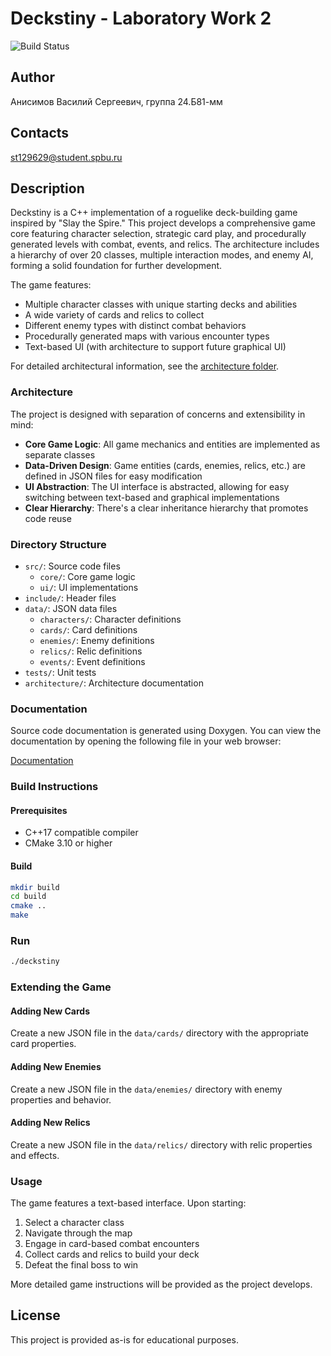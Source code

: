 # Deckstiny - Laboratory Work 2

![Build Status](https://github.com/anisimov-vs/LabWork2/actions/workflows/build.yml/badge.svg)

## Author

Анисимов Василий Сергеевич, группа 24.Б81-мм

## Contacts

st129629@student.spbu.ru

## Description

Deckstiny is a C++ implementation of a roguelike deck-building game inspired by "Slay the Spire." This project develops a comprehensive game core featuring character selection, strategic card play, and procedurally generated levels with combat, events, and relics. The architecture includes a hierarchy of over 20 classes, multiple interaction modes, and enemy AI, forming a solid foundation for further development.

The game features:
- Multiple character classes with unique starting decks and abilities
- A wide variety of cards and relics to collect
- Different enemy types with distinct combat behaviors
- Procedurally generated maps with various encounter types
- Text-based UI (with architecture to support future graphical UI)

For detailed architectural information, see the [architecture folder](architecture/).

### Architecture

The project is designed with separation of concerns and extensibility in mind:

- **Core Game Logic**: All game mechanics and entities are implemented as separate classes
- **Data-Driven Design**: Game entities (cards, enemies, relics, etc.) are defined in JSON files for easy modification
- **UI Abstraction**: The UI interface is abstracted, allowing for easy switching between text-based and graphical implementations
- **Clear Hierarchy**: There's a clear inheritance hierarchy that promotes code reuse

### Directory Structure

- `src/`: Source code files
  - `core/`: Core game logic
  - `ui/`: UI implementations
- `include/`: Header files
- `data/`: JSON data files
  - `characters/`: Character definitions
  - `cards/`: Card definitions
  - `enemies/`: Enemy definitions
  - `relics/`: Relic definitions
  - `events/`: Event definitions
- `tests/`: Unit tests
- `architecture/`: Architecture documentation

### Documentation

Source code documentation is generated using Doxygen. You can view the documentation by opening the following file in your web browser:

[Documentation](docs/doxygen/html/index.html)

### Build Instructions

#### Prerequisites

- C++17 compatible compiler
- CMake 3.10 or higher

#### Build

```bash
mkdir build
cd build
cmake ..
make
```

### Run

```bash
./deckstiny
```

### Extending the Game

#### Adding New Cards

Create a new JSON file in the `data/cards/` directory with the appropriate card properties.

#### Adding New Enemies

Create a new JSON file in the `data/enemies/` directory with enemy properties and behavior.

#### Adding New Relics

Create a new JSON file in the `data/relics/` directory with relic properties and effects.

### Usage

The game features a text-based interface. Upon starting:

1. Select a character class
2. Navigate through the map
3. Engage in card-based combat encounters
4. Collect cards and relics to build your deck
5. Defeat the final boss to win

More detailed game instructions will be provided as the project develops.

## License

This project is provided as-is for educational purposes.
